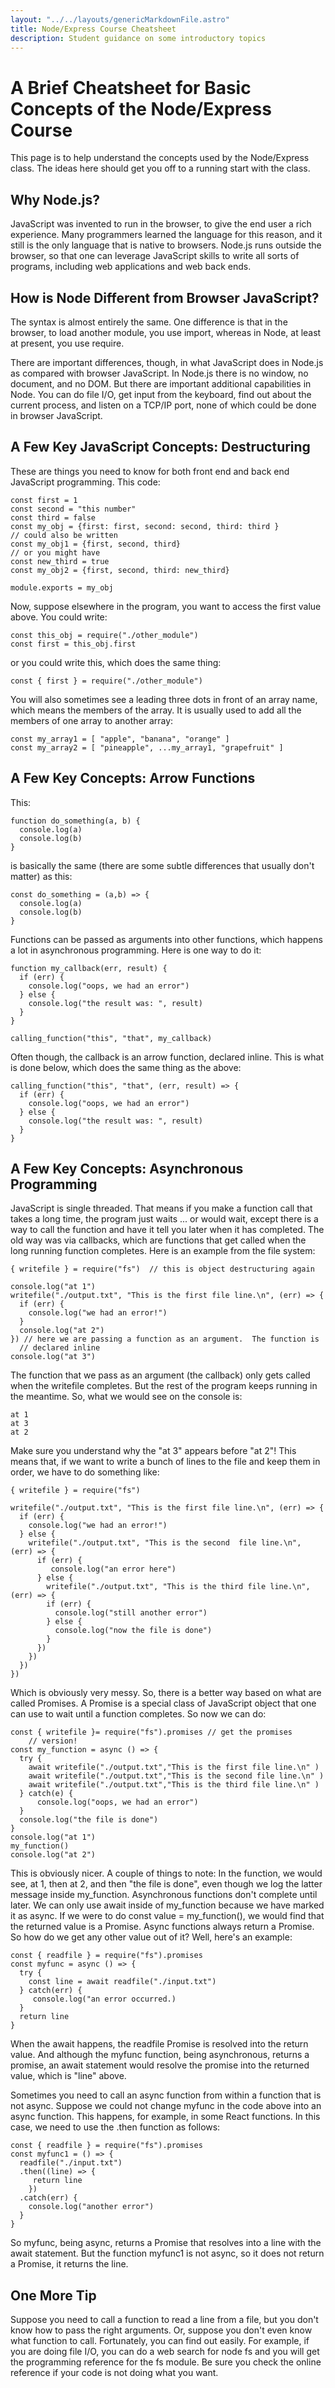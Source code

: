 ```yaml
---
layout: "../../layouts/genericMarkdownFile.astro"
title: Node/Express Course Cheatsheet
description: Student guidance on some introductory topics
---
```


# A Brief Cheatsheet for Basic Concepts of the Node/Express Course

This page is to help understand the concepts used by the Node/Express class.
The ideas here should get you off to a running start with the class.

## Why Node.js?

JavaScript was invented to run in the browser, to give the end user a rich experience. Many programmers learned the language for this reason, and it still is the only language that is native to browsers. Node.js runs outside the browser, so that one can leverage JavaScript skills to write all sorts of programs, including web applications and web back ends.

## How is Node Different from Browser JavaScript?

The syntax is almost entirely the same. One difference is that in the browser, to load another module, you use import, whereas in Node, at least at present, you use require.

There are important differences, though, in what JavaScript does in Node.js as compared with browser JavaScript. In Node.js there is no window, no document, and no DOM. But there are important additional capabilities in Node. You can do file I/O, get input from the keyboard, find out about the current process, and listen on a TCP/IP port, none of which could be done in browser JavaScript.

## A Few Key JavaScript Concepts: Destructuring

These are things you need to know for both front end and back end JavaScript programming. This code:

```
const first = 1
const second = "this number"
const third = false
const my_obj = {first: first, second: second, third: third }
// could also be written
const my_obj1 = {first, second, third}
// or you might have
const new_third = true
const my_obj2 = {first, second, third: new_third}

module.exports = my_obj
```

Now, suppose elsewhere in the program, you want to access the first value above. You could write:

```
const this_obj = require("./other_module")
const first = this_obj.first
```

or you could write this, which does the same thing:

```
const { first } = require("./other_module")
```

You will also sometimes see a leading three dots in front of an array name, which means the members of the array. It is usually used to add all the members of one array to another array:

```
const my_array1 = [ "apple", "banana", "orange" ]
const my_array2 = [ "pineapple", ...my_array1, "grapefruit" ]
```

## A Few Key Concepts: Arrow Functions

This:

```
function do_something(a, b) {
  console.log(a)
  console.log(b)
}
```

is basically the same (there are some subtle differences that usually don't matter) as this:

```
const do_something = (a,b) => {
  console.log(a)
  console.log(b)
}
```

Functions can be passed as arguments into other functions, which happens a lot in asynchronous programming. Here is one way to do it:

```
function my_callback(err, result) {
  if (err) {
    console.log("oops, we had an error")
  } else {
    console.log("the result was: ", result)
  }
}

calling_function("this", "that", my_callback)
```

Often though, the callback is an arrow function, declared inline. This is what is done below, which does the same thing as the above:

```
calling_function("this", "that", (err, result) => {
  if (err) {
    console.log("oops, we had an error")
  } else {
    console.log("the result was: ", result)
  }
}
```

## A Few Key Concepts: Asynchronous Programming

JavaScript is single threaded. That means if you make a function call that takes a long time, the program just waits ... or would wait, except there is a way to call the function and have it tell you later when it has completed. The old way was via callbacks, which are functions that get called when the long running function completes. Here is an example from the file system:

```
{ writefile } = require("fs")  // this is object destructuring again

console.log("at 1")
writefile("./output.txt", "This is the first file line.\n", (err) => {
  if (err) {
    console.log("we had an error!")
  }
  console.log("at 2")
}) // here we are passing a function as an argument.  The function is
  // declared inline
console.log("at 3")
```

The function that we pass as an argument (the callback) only gets called when the writefile completes. But the rest of the program keeps running in the meantime. So, what we would see on the console is:

```
at 1
at 3
at 2
```

Make sure you understand why the "at 3" appears before "at 2"! This means that, if we want to write a bunch of lines to the file and keep them in order, we have to do something like:

```
{ writefile } = require("fs")

writefile("./output.txt", "This is the first file line.\n", (err) => {
  if (err) {
    console.log("we had an error!")
  } else {
    writefile("./output.txt", "This is the second  file line.\n", (err) => {
      if (err) {
         console.log("an error here")
      } else {
        writefile("./output.txt", "This is the third file line.\n", (err) => {
        if (err) {
          console.log("still another error")
        } else {
          console.log("now the file is done")
        }
      })
    })
  })
})
```

Which is obviously very messy. So, there is a better way based on what are called Promises. A Promise is a special class of JavaScript object that one can use to wait until a function completes. So now we can do:

```
const { writefile }= require("fs").promises // get the promises
    // version!
const my_function = async () => {
  try {
    await writefile("./output.txt","This is the first file line.\n" )
    await writefile("./output.txt","This is the second file line.\n" )
    await writefile("./output.txt","This is the third file line.\n" )
  } catch(e) {
      console.log("oops, we had an error")
  }
  console.log("the file is done")
}
console.log("at 1")
my_function()
console.log("at 2")
```

This is obviously nicer. A couple of things to note: In the function, we would see, at 1, then at 2, and then "the file is done", even though we log the latter message inside my_function. Asynchronous functions don't complete until later. We can only use await inside of my_function because we have marked it as async. If we were to do const value = my_function(), we would find that the returned value is a Promise. Async functions always return a Promise. So how do we get any other value out of it? Well, here's an example:

```
const { readfile } = require("fs").promises
const myfunc = async () => {
  try {
    const line = await readfile("./input.txt")
  } catch(err) {
     console.log("an error occurred.)
  }
  return line
}
```

When the await happens, the readfile Promise is resolved into the return value. And although the myfunc function, being asynchronous, returns a promise, an await statement would resolve the promise into the returned value, which is "line" above.

Sometimes you need to call an async function from within a function that is not async. Suppose we could not change myfunc in the code above into an async function. This happens, for example, in some React functions. In this case, we need to use the .then function as follows:

```
const { readfile } = require("fs").promises
const myfunc1 = () => {
  readfile("./input.txt")
  .then((line) => {
     return line
    })
  .catch(err) {
    console.log("another error")
  }
}
```

So myfunc, being async, returns a Promise that resolves into a line with the await statement. But the function myfunc1 is not async, so it does not return a Promise, it returns the line.

## One More Tip

Suppose you need to call a function to read a line from a file, but you don't know how to pass the right arguments. Or, suppose you don't even know what function to call. Fortunately, you can find out easily. For example, if you are doing file I/O, you can do a web search for node fs and you will get the programming reference for the fs module. Be sure you check the online reference if your code is not doing what you want.
